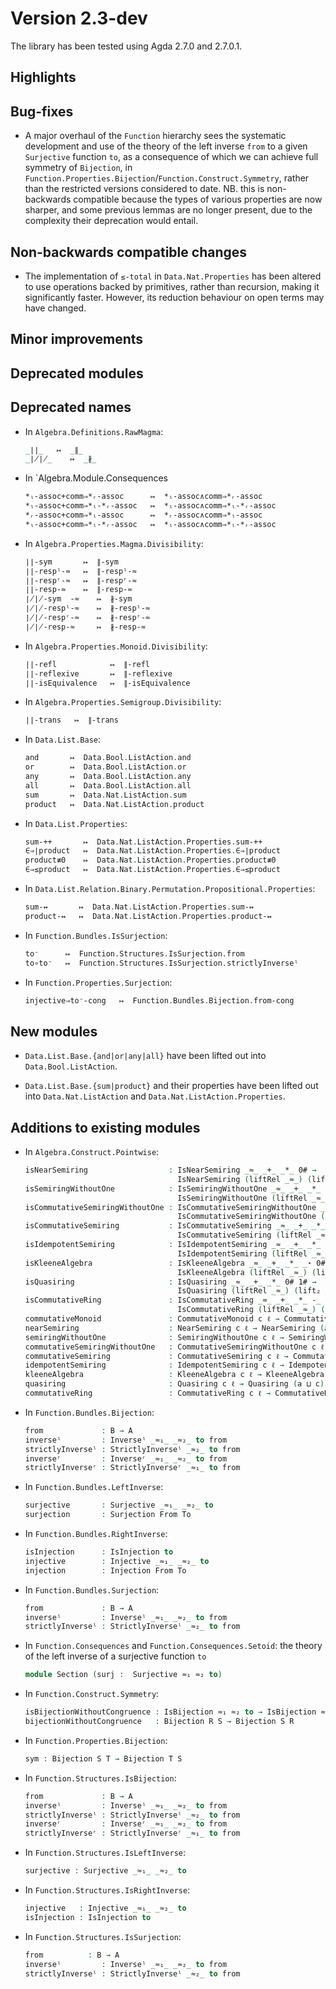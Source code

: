 Version 2.3-dev
===============

The library has been tested using Agda 2.7.0 and 2.7.0.1.

Highlights
----------

Bug-fixes
---------

* A major overhaul of the `Function` hierarchy sees the systematic development
  and use of the theory of the left inverse `from` to a given `Surjective` function
  `to`, as a consequence of which we can achieve full symmetry of `Bijection`, in
  `Function.Properties.Bijection`/`Function.Construct.Symmetry`, rather than the
  restricted versions considered to date. NB. this is non-backwards compatible
  because the types of various properties are now sharper, and some previous lemmas
  are no longer present, due to the complexity their deprecation would entail.

Non-backwards compatible changes
--------------------------------

* The implementation of `≤-total` in `Data.Nat.Properties` has been altered
  to use operations backed by primitives, rather than recursion, making it
  significantly faster. However, its reduction behaviour on open terms may have
  changed.

Minor improvements
------------------

Deprecated modules
------------------

Deprecated names
----------------

* In `Algebra.Definitions.RawMagma`:
  ```agda
  _∣∣_   ↦  _∥_
  _∤∤_    ↦  _∦_
  ```

* In `Algebra.Module.Consequences
  ```agda
  *ₗ-assoc+comm⇒*ᵣ-assoc      ↦  *ₗ-assoc∧comm⇒*ᵣ-assoc
  *ₗ-assoc+comm⇒*ₗ-*ᵣ-assoc   ↦  *ₗ-assoc∧comm⇒*ₗ-*ᵣ-assoc
  *ᵣ-assoc+comm⇒*ₗ-assoc      ↦  *ᵣ-assoc∧comm⇒*ₗ-assoc
  *ₗ-assoc+comm⇒*ₗ-*ᵣ-assoc   ↦  *ₗ-assoc∧comm⇒*ₗ-*ᵣ-assoc
  ```

* In `Algebra.Properties.Magma.Divisibility`:
  ```agda
  ∣∣-sym       ↦  ∥-sym
  ∣∣-respˡ-≈   ↦  ∥-respˡ-≈
  ∣∣-respʳ-≈   ↦  ∥-respʳ-≈
  ∣∣-resp-≈    ↦  ∥-resp-≈
  ∤∤-sym  -≈    ↦  ∦-sym
  ∤∤-respˡ-≈    ↦  ∦-respˡ-≈
  ∤∤-respʳ-≈    ↦  ∦-respʳ-≈
  ∤∤-resp-≈     ↦  ∦-resp-≈
  ```

* In `Algebra.Properties.Monoid.Divisibility`:
  ```agda
  ∣∣-refl            ↦  ∥-refl
  ∣∣-reflexive       ↦  ∥-reflexive
  ∣∣-isEquivalence   ↦  ∥-isEquivalence
  ```

* In `Algebra.Properties.Semigroup.Divisibility`:
  ```agda
  ∣∣-trans   ↦  ∥-trans
  ```

* In `Data.List.Base`:
  ```agda
  and       ↦  Data.Bool.ListAction.and
  or        ↦  Data.Bool.ListAction.or
  any       ↦  Data.Bool.ListAction.any
  all       ↦  Data.Bool.ListAction.all
  sum       ↦  Data.Nat.ListAction.sum
  product   ↦  Data.Nat.ListAction.product
  ```

* In `Data.List.Properties`:
  ```agda
  sum-++       ↦  Data.Nat.ListAction.Properties.sum-++
  ∈⇒∣product   ↦  Data.Nat.ListAction.Properties.∈⇒∣product
  product≢0    ↦  Data.Nat.ListAction.Properties.product≢0
  ∈⇒≤product   ↦  Data.Nat.ListAction.Properties.∈⇒≤product
  ```

* In `Data.List.Relation.Binary.Permutation.Propositional.Properties`:
  ```agda
  sum-↭       ↦  Data.Nat.ListAction.Properties.sum-↭
  product-↭   ↦  Data.Nat.ListAction.Properties.product-↭
  ```

* In `Function.Bundles.IsSurjection`:
  ```agda
  to⁻      ↦  Function.Structures.IsSurjection.from
  to∘to⁻   ↦  Function.Structures.IsSurjection.strictlyInverseˡ
  ```

* In `Function.Properties.Surjection`:
  ```agda
  injective⇒to⁻-cong   ↦  Function.Bundles.Bijection.from-cong
  ```

New modules
-----------

* `Data.List.Base.{and|or|any|all}` have been lifted out into `Data.Bool.ListAction`.

* `Data.List.Base.{sum|product}` and their properties have been lifted out into `Data.Nat.ListAction` and `Data.Nat.ListAction.Properties`.

Additions to existing modules
-----------------------------

* In `Algebra.Construct.Pointwise`:
  ```agda
  isNearSemiring                  : IsNearSemiring _≈_ _+_ _*_ 0# →
                                    IsNearSemiring (liftRel _≈_) (lift₂ _+_) (lift₂ _*_) (lift₀ 0#)
  isSemiringWithoutOne            : IsSemiringWithoutOne _≈_ _+_ _*_ 0# →
                                    IsSemiringWithoutOne (liftRel _≈_) (lift₂ _+_) (lift₂ _*_) (lift₀ 0#)
  isCommutativeSemiringWithoutOne : IsCommutativeSemiringWithoutOne _≈_ _+_ _*_ 0# →
                                    IsCommutativeSemiringWithoutOne (liftRel _≈_) (lift₂ _+_) (lift₂ _*_) (lift₀ 0#)
  isCommutativeSemiring           : IsCommutativeSemiring _≈_ _+_ _*_ 0# 1# →
                                    IsCommutativeSemiring (liftRel _≈_) (lift₂ _+_) (lift₂ _*_) (lift₀ 0#) (lift₀ 1#)
  isIdempotentSemiring            : IsIdempotentSemiring _≈_ _+_ _*_ 0# 1# →
                                    IsIdempotentSemiring (liftRel _≈_) (lift₂ _+_) (lift₂ _*_) (lift₀ 0#) (lift₀ 1#)
  isKleeneAlgebra                 : IsKleeneAlgebra _≈_ _+_ _*_ _⋆ 0# 1# →
                                    IsKleeneAlgebra (liftRel _≈_) (lift₂ _+_) (lift₂ _*_) (lift₁ _⋆) (lift₀ 0#) (lift₀ 1#)
  isQuasiring                     : IsQuasiring _≈_ _+_ _*_ 0# 1# →
                                    IsQuasiring (liftRel _≈_) (lift₂ _+_) (lift₂ _*_) (lift₀ 0#) (lift₀ 1#)
  isCommutativeRing               : IsCommutativeRing _≈_ _+_ _*_ -_ 0# 1# →
                                    IsCommutativeRing (liftRel _≈_) (lift₂ _+_) (lift₂ _*_) (lift₁ -_) (lift₀ 0#) (lift₀ 1#)
  commutativeMonoid               : CommutativeMonoid c ℓ → CommutativeMonoid (a ⊔ c) (a ⊔ ℓ)
  nearSemiring                    : NearSemiring c ℓ → NearSemiring (a ⊔ c) (a ⊔ ℓ)
  semiringWithoutOne              : SemiringWithoutOne c ℓ → SemiringWithoutOne (a ⊔ c) (a ⊔ ℓ)
  commutativeSemiringWithoutOne   : CommutativeSemiringWithoutOne c ℓ → CommutativeSemiringWithoutOne (a ⊔ c) (a ⊔ ℓ)
  commutativeSemiring             : CommutativeSemiring c ℓ → CommutativeSemiring (a ⊔ c) (a ⊔ ℓ)
  idempotentSemiring              : IdempotentSemiring c ℓ → IdempotentSemiring (a ⊔ c) (a ⊔ ℓ)
  kleeneAlgebra                   : KleeneAlgebra c ℓ → KleeneAlgebra (a ⊔ c) (a ⊔ ℓ)
  quasiring                       : Quasiring c ℓ → Quasiring (a ⊔ c) (a ⊔ ℓ)
  commutativeRing                 : CommutativeRing c ℓ → CommutativeRing (a ⊔ c) (a ⊔ ℓ)
  ```

* In `Function.Bundles.Bijection`:
  ```agda
  from             : B → A
  inverseˡ         : Inverseˡ _≈₁_ _≈₂_ to from
  strictlyInverseˡ : StrictlyInverseˡ _≈₂_ to from
  inverseʳ         : Inverseʳ _≈₁_ _≈₂_ to from
  strictlyInverseʳ : StrictlyInverseʳ _≈₁_ to from
  ```

* In `Function.Bundles.LeftInverse`:
  ```agda
  surjective       : Surjective _≈₁_ _≈₂_ to
  surjection       : Surjection From To
  ```

* In `Function.Bundles.RightInverse`:
  ```agda
  isInjection      : IsInjection to
  injective        : Injective _≈₁_ _≈₂_ to
  injection        : Injection From To
  ```

* In `Function.Bundles.Surjection`:
  ```agda
  from             : B → A
  inverseˡ         : Inverseˡ _≈₁_ _≈₂_ to from
  strictlyInverseˡ : StrictlyInverseˡ _≈₂_ to from
  ```

* In `Function.Consequences` and `Function.Consequences.Setoid`:
  the theory of the left inverse of a surjective function `to`
  ```agda
  module Section (surj :  Surjective ≈₁ ≈₂ to)
  ```

* In `Function.Construct.Symmetry`:
  ```agda
  isBijectionWithoutCongruence : IsBijection ≈₁ ≈₂ to → IsBijection ≈₂ ≈₁ from
  bijectionWithoutCongruence   : Bijection R S → Bijection S R
  ```

* In `Function.Properties.Bijection`:
  ```agda
  sym : Bijection S T → Bijection T S
  ```

* In `Function.Structures.IsBijection`:
  ```agda
  from             : B → A
  inverseˡ         : Inverseˡ _≈₁_ _≈₂_ to from
  strictlyInverseˡ : StrictlyInverseˡ _≈₂_ to from
  inverseʳ         : Inverseʳ _≈₁_ _≈₂_ to from
  strictlyInverseʳ : StrictlyInverseʳ _≈₁_ to from
  ```

* In `Function.Structures.IsLeftInverse`:
  ```agda
  surjective : Surjective _≈₁_ _≈₂_ to
  ```

* In `Function.Structures.IsRightInverse`:
  ```agda
  injective   : Injective _≈₁_ _≈₂_ to
  isInjection : IsInjection to
  ```

* In `Function.Structures.IsSurjection`:
  ```agda
  from          : B → A
  inverseˡ         : Inverseˡ _≈₁_ _≈₂_ to from
  strictlyInverseˡ : StrictlyInverseˡ _≈₂_ to from
  ```

